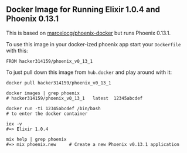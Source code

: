 ## Docker Image for Running Elixir 1.0.4 and Phoenix 0.13.1

This is based on [marcelocg/phoenix-docker](https://github.com/marcelocg/phoenix-docker) but runs Phoenix 0.13.1.

To use this image in your docker-ized phoenix app start your `Dockerfile` with this:

```
FROM hacker314159/phoenix_v0_13_1 
```

To just pull down this image from `hub.docker` and play around with it:
```shell
docker pull hacker314159/phoenix_v0_13_1

docker images | grep phoenix
# hacker314159/phoenix_v0_13_1   latest  12345abcdef

docker run -ti 12345abcdef /bin/bash
# to enter the docker container

iex -v
#=> Elixir 1.0.4

mix help | grep phoenix
#=> mix phoenix.new     # Create a new Phoenix v0.13.1 application
```


